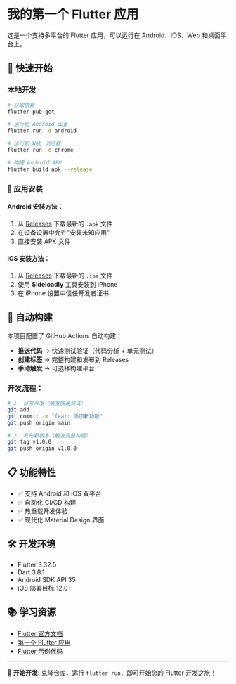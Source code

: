 # 我的第一个 Flutter 应用

这是一个支持多平台的 Flutter 应用，可以运行在 Android、iOS、Web 和桌面平台上。

## 🚀 快速开始

### 本地开发

```bash
# 获取依赖
flutter pub get

# 运行到 Android 设备
flutter run -d android

# 运行到 Web 浏览器
flutter run -d chrome

# 构建 Android APK
flutter build apk --release
```

### 📱 应用安装

#### Android 安装方法：
1. 从 [Releases](../../releases) 下载最新的 `.apk` 文件
2. 在设备设置中允许"安装未知应用"
3. 直接安装 APK 文件

#### iOS 安装方法：
1. 从 [Releases](../../releases) 下载最新的 `.ipa` 文件
2. 使用 **Sideloadly** 工具安装到 iPhone
3. 在 iPhone 设置中信任开发者证书

## 🔧 自动构建

本项目配置了 GitHub Actions 自动构建：

- **推送代码** → 快速测试验证（代码分析 + 单元测试）
- **创建标签** → 完整构建和发布到 Releases  
- **手动触发** → 可选择构建平台

### 开发流程：

```bash
# 1. 日常开发（触发快速测试）
git add .
git commit -m "feat: 添加新功能"
git push origin main

# 2. 发布新版本（触发完整构建）
git tag v1.0.0
git push origin v1.0.0
```

## 📋 功能特性

- ✅ 支持 Android 和 iOS 双平台
- ✅ 自动化 CI/CD 构建
- ✅ 热重载开发体验
- ✅ 现代化 Material Design 界面

## 🛠️ 开发环境

- Flutter 3.32.5
- Dart 3.8.1
- Android SDK API 35
- iOS 部署目标 12.0+

## 📚 学习资源

- [Flutter 官方文档](https://docs.flutter.dev/)
- [第一个 Flutter 应用](https://docs.flutter.dev/get-started/codelab)
- [Flutter 示例代码](https://docs.flutter.dev/cookbook)

---

🎯 **开始开发**: 克隆仓库，运行 `flutter run`，即可开始您的 Flutter 开发之旅！
